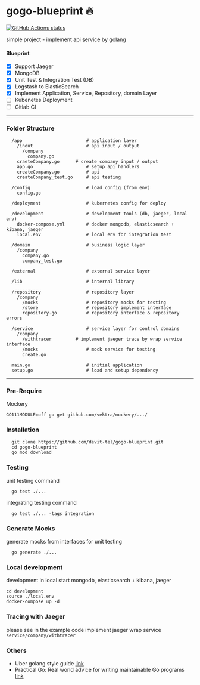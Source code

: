# gogo-blueprint 🔥

<p align="left">
  <a href="https://github.com/devit-tel/gogo-blueprint"><img alt="GitHub Actions status" src="https://github.com/devit-tel/gogo-blueprint/workflows/go-unit-test/badge.svg"></a>
</p>

simple project - implement api service by golang

#### Blueprint
- [x]  Support Jaeger
- [x]  MongoDB
- [x]  Unit Test & Integration Test (DB)
- [x]  Logstash to ElasticSearch
- [x]  Implement Application, Service, Repository, domain Layer
- [ ]  Kubenetes Deployment
- [ ]  Gitlab CI

---
### Folder Structure

```
  /app                        # application layer
    /inout                    # api input / output
      /company
      	company.go           
	craeteCompany.go      # create company input / output
    app.go                    # setup api handlers
    createCompany.go          # api
    createCompany_test.go     # api testing

  /config                     # load config (from env)
    config.go

  /deployment                 # kubernetes config for deploy

  /development                # development tools (db, jaeger, local env)
    docker-compose.yml        # docker mongodb, elasticsearch + kibana, jaeger
    local.env                 # local env for integration test

  /domain                     # business logic layer
    /company
      company.go
      company_test.go

  /external                   # external service layer
  
  /lib                        # internal library
  
  /repository                 # repository layer
    /company
      /mocks                  # repository mocks for testing
      /store                  # repository implement interface
      repository.go           # repository interface & repository errors

  /service                    # service layer for control domains
    /company
      /withtracer	      # implement jaeger trace by wrap service interface
      /mocks                  # mock service for testing
      create.go
 
  main.go                     # initial application
  setup.go                    # load and setup dependency
```


---

### Pre-Require

Mockery
```
GO111MODULE=off go get github.com/vektra/mockery/.../
```

### Installation

```
  git clone https://github.com/devit-tel/gogo-blueprint.git
  cd gogo-blueprint
  go mod download
```



### Testing 
unit testing command

```
  go test ./...
```

integrating testing command

```
  go test ./... -tags integration
```


### Generate Mocks

generate mocks from interfaces for unit testing

```
  go generate ./...
```


### Local development
development in local start mongodb, elasticsearch + kibana, jaeger

```
cd development
source ./local.env
docker-compose up -d
```

### Tracing with Jaeger
please see in the example code implement jaeger wrap service ```service/company/withtracer```


### Others

- Uber golang style guide [link](https://github.com/uber-go/guide)
- Practical Go: Real world advice for writing maintainable Go programs [link](https://dave.cheney.net/practical-go/presentations/qcon-china.html?fbclid=IwAR2_D2Y2HXVYUNiG3LctB0kF64YKzGUatcIHm_sLYwm9SEqEKWAd76G7NAU)

